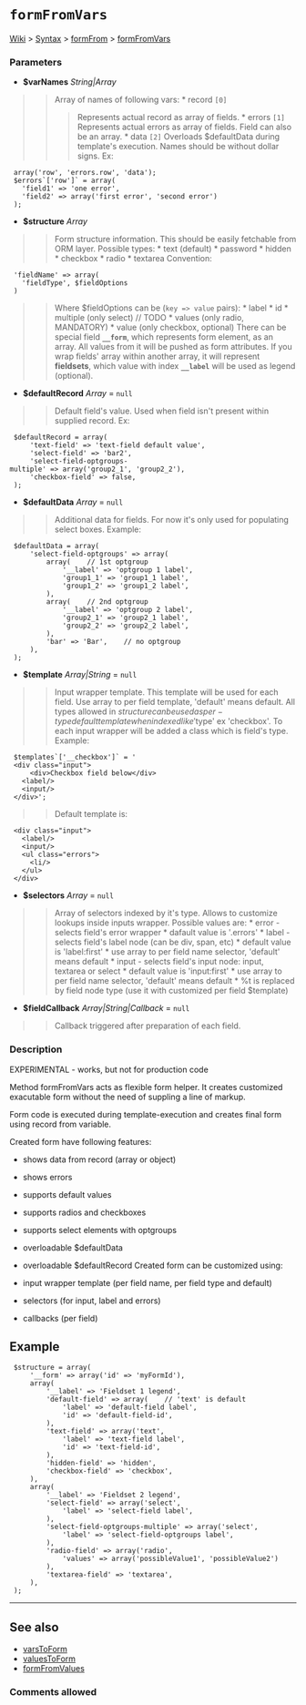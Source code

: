 # `formFromVars` #
[Wiki](http://code.google.com/p/querytemplates/w/list) > [Syntax](Syntax.md) > [formFrom](formFromSyntax.md) > [formFromVars](formFromVarsMethodPHP.md)
### Parameters ###
  * **$varNames** _String|Array_
> > Array of names of following vars:
      * record `[0]`
> > > Represents actual record as array of fields.
      * errors `[1]`
> > > Represents actual errors as array of fields. Field can also be an array.
      * data `[2]`
> > > Overloads $defaultData during template's execution.  Names should be without dollar signs.  Ex:
```
 array('row', 'errors.row', 'data');
 $errors`['row']` = array(
   'field1' => 'one error',
   'field2' => array('first error', 'second error')
 );

```

  * **$structure** _Array_

> > Form structure information. This should be easily fetchable from ORM layer.  Possible types:
      * text (default)
      * password
      * hidden
      * checkbox
      * radio
      * textarea  Convention:
```
 'fieldName' => array(
   'fieldType', $fieldOptions
 )

```
> > Where $fieldOptions can be (`key => value` pairs):
      * label
      * id
      * multiple (only select)  // TODO
      * values (only radio, MANDATORY)
      * value (only checkbox, optional)  There can be special field **`__form`**, which represents form element, as an array.  All values from it will be pushed as form attributes.  If you wrap fields' array within another array, it will represent **fieldsets**,  which value with index **`__label`** will be used as legend (optional).
  * **$defaultRecord** _Array_ = `null`
> > Default field's value. Used when field isn't present within supplied record.  Ex:
```
 $defaultRecord = array(
     'text-field' => 'text-field default value',
     'select-field' => 'bar2',
     'select-field-optgroups-multiple' => array('group2_1', 'group2_2'),
     'checkbox-field' => false,
 );

```

  * **$defaultData** _Array_ = `null`
> > Additional data for fields. For now it's only used for populating select boxes.  Example:
```
 $defaultData = array(
     'select-field-optgroups' => array(
         array(    // 1st optgroup
             '__label' => 'optgroup 1 label',
             'group1_1' => 'group1_1 label',
             'group1_2' => 'group1_2 label',
         ),
         array(    // 2nd optgroup
             '__label' => 'optgroup 2 label',
             'group2_1' => 'group2_1 label',
             'group2_2' => 'group2_2 label',
         ),
         'bar' => 'Bar',    // no optgroup
     ),
 );

```

  * **$template** _Array|String_ = `null`
> > Input wrapper template. This template will be used for each field. Use array  to per field template, 'default' means default.  All types allowed in $structure can be used as per-type default template  when indexed like '$type' ex 'checkbox'.  To each input wrapper will be added a class which is field's type.  Example:
```
 $templates`['__checkbox']` = '
 <div class="input">
     <div>Checkbox field below</div>
   <label/>
   <input/>
 </div>';

```
> > Default template is:
```
 <div class="input">
   <label/>
   <input/>
   <ul class="errors">
     <li/>
   </ul>
 </div>

```

  * **$selectors** _Array_ = `null`
> > Array of selectors indexed by it's type. Allows to customize lookups inside  inputs wrapper. Possible values are:
      * error - selects field's error wrapper
        * dafault value is '.errors'
      * label - selects field's label node (can be div, span, etc)
        * default value is 'label:first'
        * use array to per field name selector, 'default' means default
      * input - selects field's input node: input, textarea or select
        * default value is 'input:first'
        * use array to per field name selector, 'default' means default
        * %t is replaced by field node type (use it with customized per field $template)
  * **$fieldCallback** _Array|String|Callback_ = `null`
> > Callback triggered after preparation of each field.


### Description ###
EXPERIMENTAL - works, but not for production code


Method formFromVars acts as flexible form helper. It creates customized  exacutable form without the need of suppling a line of markup.


Form code is executed during template-execution and creates final form  using record from variable.


Created form have following features:

  * shows data from record (array or object)
  * shows errors
  * supports default values
  * supports radios and checkboxes
  * supports select elements with optgroups
  * overloadable $defaultData
  * overloadable $defaultRecord
Created form can be customized using:

  * input wrapper template (per field name, per field type and default)
  * selectors (for input, label and errors)
  * callbacks (per field)
## Example ##
```
 $structure = array(
     '__form' => array('id' => 'myFormId'),
     array(
         '__label' => 'Fieldset 1 legend',
         'default-field' => array(    // 'text' is default
             'label' => 'default-field label',
             'id' => 'default-field-id',
         ),
         'text-field' => array('text',
             'label' => 'text-field label',
             'id' => 'text-field-id',
         ),
         'hidden-field' => 'hidden',
         'checkbox-field' => 'checkbox',
     ),
     array(
         '__label' => 'Fieldset 2 legend',
         'select-field' => array('select',
             'label' => 'select-field label',
         ),
         'select-field-optgroups-multiple' => array('select',
             'label' => 'select-field-optgroups label',
         ),
         'radio-field' => array('radio',
             'values' => array('possibleValue1', 'possibleValue2')
         ),
         'textarea-field' => 'textarea',
     ),
 );

```

---


## See also ##
  * [varsToForm](varsToFormMethodPHP.md)
  * [valuesToForm](valuesToFormMethodPHP.md)
  * [formFromValues](formFromValuesMethodPHP.md)


### Comments allowed ###